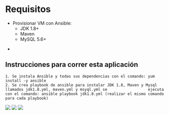 # Requisitos
 - Provisionar VM con Ansible:
   - JDK 1.8+
   - Maven
   - MySQL 5.6+

*
## Instrucciones para correr esta aplicación

	1. Se instala Ansible y todas sus dependencias con el comando: yum install -y ansible
	2. Se crea playbook de ansible para instalar JDK 1.8, Maven y Mysql llamados jdk1.8.yml, maven.yml y msyql.yml se                  ejecuta con el comando: ansible playbook jdk1.8.yml (realizar el mismo comando para cada playbook)
	
![](https://github.com/semperti-bootcamp/marko2/blob/Crear-VM/jdk.png)
![](https://github.com/semperti-bootcamp/marko2/blob/Crear-VM/mysql.png)
![](https://github.com/semperti-bootcamp/marko2/blob/Crear-VM/maven.png)
